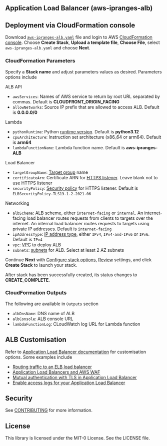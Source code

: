 ## Application Load Balancer (aws-ipranges-alb)

## Deployment via CloudFormation console
Download [`aws-ipranges-alb.yaml`](aws-ipranges-alb.yaml) file and login to AWS [CloudFormation console](https://console.aws.amazon.com/cloudformation/home#/stacks/create/template). Choose **Create Stack**, **Upload a template file**, **Choose File**, select `aws-ipranges-alb.yaml` and choose **Next**.

### CloudFormation Parameters
Specify a **Stack name** and adjust parameters values as desired. Parameters options include

ALB API
- `awsServices`: Names of AWS service to return by root URL separated by commas. Default is **CLOUDFRONT_ORIGIN_FACING**
- `allowNetworks`: Source IP prefix that are allowed to access ALB. Default is **0.0.0.0/0**

Lambda
- `pythonRuntime`: Python [runtime version](https://docs.aws.amazon.com/lambda/latest/dg/lambda-python.html). Default is **python3.12**
- `cpuArchitecture`: Instruction set architecture (x86_64 or arm64). Default is **arm64**
- `lambdaFunctionName`: Lambda function name. Default is **aws-ipranges-ALB**

Load Balancer
- `targetGroupName`: [Target group](https://docs.aws.amazon.com/elasticloadbalancing/latest/application/load-balancer-target-groups.html) name
- `certificateArn`: Certificate ARN for [HTTPS listener](https://docs.aws.amazon.com/elasticloadbalancing/latest/application/create-https-listener.html). Leave blank not to use HTTPS listener
- `securityPolicy`: [Security policy](https://docs.aws.amazon.com/elasticloadbalancing/latest/application/create-https-listener.html#describe-ssl-policies) for HTTPS listener. Default is `ELBSecurityPolicy-TLS13-1-2-2021-06`

Networking
- `albScheme`: ALB scheme, either `internet-facing` or `internal`. An internet-facing load balancer routes requests from clients to targets over the internet. An internal load balancer routes requests to targets using private IP addresses. Default is `internet-facing`
- `ipAddressType`: [IP address type](https://docs.aws.amazon.com/elasticloadbalancing/latest/application/application-load-balancers.html#ip-address-type), either `IPv4`, `IPv4-and-IPv6` or `IPv6`. Default is `IPv4`
- `vpc`: [VPC](https://docs.aws.amazon.com/vpc/latest/userguide/what-is-amazon-vpc.html) to deploy ALB
- `subnets`: [subnets](https://docs.aws.amazon.com/elasticloadbalancing/latest/application/application-load-balancers.html#subnets-load-balancer) for ALB. Select at least 2 AZ subnets

Continue **Next** with [Configure stack options](https://docs.aws.amazon.com/AWSCloudFormation/latest/UserGuide/cfn-console-add-tags.html), [Review](https://docs.aws.amazon.com/AWSCloudFormation/latest/UserGuide/cfn-using-console-create-stack-review.html) settings, and click **Create Stack** to launch your stack. 

After stack has been successfully created, its status changes to **CREATE_COMPLETE**. 

### CloudFormation Outputs
The following are available in `Outputs` section 
- `albDnsName`: DNS name of ALB
- `albConsole`: ALB console URL
- `lambdaFunctionLog`: CLoudWatch log URL for Lambda function

## ALB Customisation
Refer to [Application Load Balancer documentation](https://docs.aws.amazon.com/elasticloadbalancing/latest/application/introduction.html) for customisation options. Some examples include
- [Routing traffic to an ELB load balancer](https://docs.aws.amazon.com/Route53/latest/DeveloperGuide/routing-to-elb-load-balancer.html)
- [Application Load Balancers and AWS WAF](https://docs.aws.amazon.com/elasticloadbalancing/latest/application/application-load-balancers.html#load-balancer-waf)
- [Mutual authentication with TLS in Application Load Balancer](https://docs.aws.amazon.com/elasticloadbalancing/latest/application/mutual-authentication.html)
- [Enable access logs for your Application Load Balancer](https://docs.aws.amazon.com/elasticloadbalancing/latest/application/enable-access-logging.html)

## Security

See [CONTRIBUTING](CONTRIBUTING.md#security-issue-notifications) for more information.

## License

This library is licensed under the MIT-0 License. See the LICENSE file.

